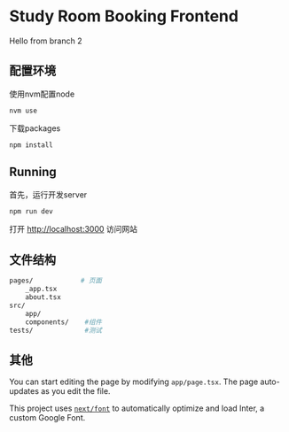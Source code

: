# Study Room Booking Frontend

Hello from branch 2

## 配置环境
使用nvm配置node
```
nvm use
```

下载packages
```
npm install
```

## Running

首先，运行开发server

```bash
npm run dev
```

打开 [http://localhost:3000](http://localhost:3000) 访问网站

## 文件结构
```sh
pages/            # 页面
    _app.tsx
    about.tsx
src/
    app/
    components/    #组件
tests/             #测试
```


## 其他

You can start editing the page by modifying `app/page.tsx`. The page auto-updates as you edit the file.

This project uses [`next/font`](https://nextjs.org/docs/basic-features/font-optimization) to automatically optimize and load Inter, a custom Google Font.

